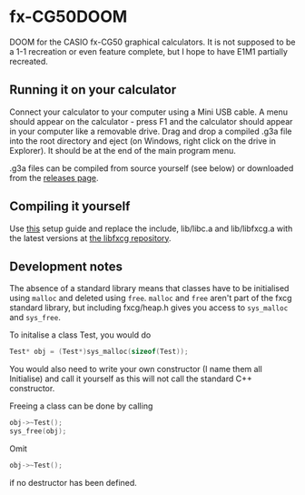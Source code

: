 # fx-CG50DOOM
DOOM for the CASIO fx-CG50 graphical calculators. It is not supposed to be a 1-1 recreation or even feature complete, but I hope to have E1M1 partially recreated.

## Running it on your calculator

Connect your calculator to your computer using a Mini USB cable. A menu should appear on the calculator - press F1 and the calculator should appear in your computer like a removable drive. Drag and drop a compiled .g3a file into the root directory and eject (on Windows, right click on the drive in Explorer). It should be at the end of the main program menu.

.g3a files can be compiled from source yourself (see below) or downloaded from the [releases page](https://github.com/seckujdivad/fx-CG50DOOM/releases/latest).

## Compiling it yourself

Use [this](http://prizm.cemetech.net/index.php/PrizmSDK_Setup_Guide) setup guide and replace the include, lib/libc.a and lib/libfxcg.a with the latest versions at [the libfxcg repository](https://github.com/Jonimoose/libfxcg).

## Development notes

The absence of a standard library means that classes have to be initialised using `malloc` and deleted using `free`. `malloc` and `free` aren't part of the fxcg standard library, but including fxcg/heap.h gives you access to `sys_malloc` and `sys_free`.

To initalise a class Test, you would do 
```cpp
Test* obj = (Test*)sys_malloc(sizeof(Test));
```
You would also need to write your own constructor (I name them all Initialise) and call it yourself as this will not call the standard C++ constructor.

Freeing a class can be done by calling

```cpp
obj->~Test();
sys_free(obj);
```
Omit
```cpp
obj->~Test();
```
if no destructor has been defined.
